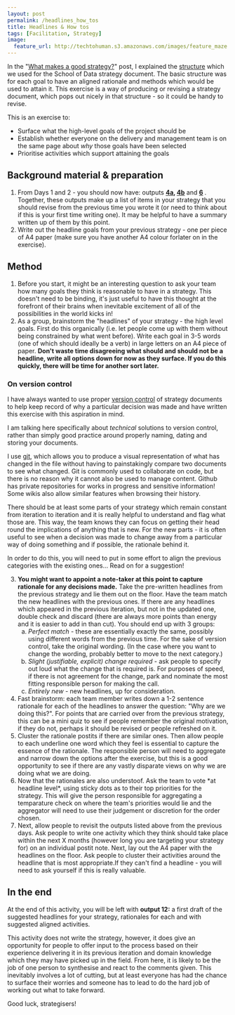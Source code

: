 ```yaml
---
layout: post
permalink: /headlines_how_tos
title: Headlines & How tos 
tags: [Facilitation, Strategy]
image: 
  feature_url: http://techtohuman.s3.amazonaws.com/images/feature_maze.jpg
---
```


In the "[What makes a good strategy?](http://techtohuman.com/good_strategy/)" post, I explained the [structure](http://techtohuman.com/good_strategy/#structure) which we used for the School of Data strategy document. The basic structure was for each goal to have an aligned rationale and methods which would be used to attain it. This exercise is a way of producing or revising a strategy document, which pops out nicely in that structure - so it could be handy to revise. 

This is an exercise to: 

* Surface what the high-level goals of the project should be
* Establish whether everyone on the delivery and management team is on the same page about *why* those goals have been selected 
* Prioritise activities which support attaining the goals

## Background material & preparation 

1. From Days 1 and 2 - you should now have: outputs <strong> <a href="http://techtohuman.com/strategy_day_1/#output4a">4a</a>, <a href="http://techtohuman.com/strategy_day_1/#output4b">4b</a></strong> and <strong><a href="http://techtohuman.com/strategy_day_1/#output6">6</a> </strong>. Together, these outputs make up a list of items in your strategy that you should revise from the previous time you wrote it (or need to think about if this is your first time writing one). It may be helpful to have a summary written up of them by this point. 
2. Write out the headline goals from your previous strategy - one per piece of A4 paper (make sure you have another A4 colour forlater on in the exercise). 

## Method

1. Before you start, it might be an interesting question to ask your team how many goals they think is reasonable to have in a strategy. This doesn't need to be binding, it's just useful to have this thought at the forefront of their brains when inevitable excitement of all of the possibilities in the world kicks in!
2. As a group, brainstorm the "headlines" of your strategy - the high level goals. First do this organically (i.e. let people come up with them without being constrained by what went before). Write each goal in 3-5 words (one of which should ideally be a verb) in large letters on an A4 piece of paper. **Don't waste time disagreeing what should and should not be a headline, write all options down for now as they surface. If you do this quickly, there will be time for another sort later.** 

<div class="well"><h3>On version control</h3>
<p>
I have always wanted to use proper <a href="http://git-scm.com/video/what-is-version-control">version control</a> of strategy documents to help keep record of why a particular decision was made and have written this exercise with this aspiration in mind. 
</p><p>
I am talking here specifically about <em>technical</em> solutions to version control, rather than simply good practice around properly naming, dating and storing your documents. 
</p><p>
I use <a href="http://git-scm.com/">git</a>, which allows you to produce a visual representation of what has changed in the file without having to painstakingly compare two documents to see what changed. Git is commonly used to collaborate on code, but there is no reason why it cannot also be used to manage content. Github has private repositories for works in progress and sensitive information! Some wikis also allow similar features when browsing their history. 
</p><p>
There should be at least some parts of your strategy which remain constant from iteration to iteration and it is really helpful to understand and flag what those are. This way, the team knows they can focus on getting their head round the implications of anything that is new. For the new parts - it is often useful to see when a decision was made to change away from a particular way of doing something and if possible, the rationale behind it. 
</p><p>
In order to do this, you will need to put in some effort to align the previous categories with the existing ones... Read on for a suggestion!</p>
</div>

<ol start="3"> 
	<li> <strong> You might want to appoint a note-taker at this point to capture rationale for any decisions made.</strong> Take the pre-written headlines from the previous strategy and lie them out on the floor. Have the team match the new headlines with the previous ones. If there are any headlines which appeared in the previous iteration, but not in the updated one, double check and discard (there are always more points than energy and it is easier to add in than cut). You should end up with 3 groups: 
		<ol type="a">
			<li><em>Perfect match</em> - these are essentially exactly the same, possibly using different words from the previous time. For the sake of version control, take the original wording. (In the case where you want to change the wording, probably better to move to the next category.) </li> 
			<li><em>Slight (justifiable, explicit) change required</em> - ask people to specify out loud what the change that is required is. For purposes of speed, if there is not agreement for the change, park and nominate the most fitting responsible person for making the call.</li>
			<li><em>Entirely new</em> - new headlines, up for consideration. </li>
		</ol>
	<li> Fast brainstorm: each team member writes down a 1-2 sentence rationale for each of the headlines to answer the question: "Why are we doing this?". For points that are carried over from the previous strategy, this can be a mini quiz to see if people remember the original motivation, if they do not, perhaps it should be revised or people refreshed on it.</li> 
	<li> Cluster the rationale postits if there are similar ones. Then allow people to each underline one word which they feel is essential to capture the essence of the rationale. The responsible person will need to aggregate and narrow down the options after the exercise, but this is a good opportunity to see if there are any vastly disparate views on why we are doing what we are doing. </li>
	<li> Now that the rationales are also understoof. Ask the team to vote *at headline level*, using sticky dots as to their top priorities for the strategy. This will give the person responsible for aggregating a temparature check on where the team's priorities would lie and the aggregator will need to use their judgement or discretion for the order chosen.</li> 	
	<li> Next, allow people to revisit the outputs listed above from the previous days. Ask people to write one activity which they think should take place within the next X months (however long you are targeting your strategy for) on an individual postit note. Next, lay out the A4 paper with the headlines on the floor. Ask people to cluster their activities around the headline that is most appropriate.If they can't find a headline - you will need to ask yourself if this is really valuable. </li> 
</ol>

## In the end

 <a name="output12">
At the end of this activity, you will be left with <strong>output 12:</strong> a first draft of the suggested headlines for your strategy, rationales for each and with suggested aligned activities. 

This activity does not write the strategy, however, it does give an opportunity for people to offer input to the process based on their experience delivering it in its previous iteration and domain knowledge which they may have picked up in the field. From here, it is likely to be the job of one person to synthesise and react to the comments given. This inevitably involves a lot of cutting, but at least everyone has had the chance to surface their worries and someone has to lead to do the hard job of working out what to take forward. 

Good luck, strategisers! 



